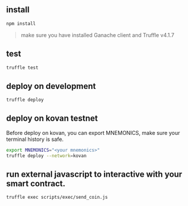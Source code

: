 ## install

```sh
npm install
```

> make sure you have installed Ganache client and Truffle v4.1.7

## test

```sh
truffle test
```

## deploy on development

```sh
truffle deploy
```

## deploy on kovan testnet

Before deploy on kovan, you can export MNEMONICS, make sure your terminal history is safe.

```sh
export MNEMONICS="<your mnemonics>"
truffle deploy --network=kovan
```

## run external javascript to interactive with your smart contract.

```
truffle exec scripts/exec/send_coin.js
```